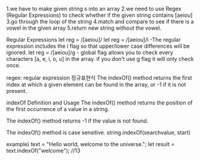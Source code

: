 1.we have to make given string s into an array
2.we need to use Regex (Regular Expressions) to check whether if the given string contains [aeiou]
3.go through the loop of the string 
4.match and compare to see if there is a vowel in the given array
5.return new string without the vowel.


Regular Expressions
let reg = /[aeiou]/
let reg = /[aeiou]/i -The regular expression includes the i flag so that upper/lower case differences will be ignored.
let reg = /[aeiou]/g - global flag allows you to check every characters [a, e, i, o, u] in the array. if you don't use g flag it will only check once. 

regex: regular expression 정규표현식 
The indexOf() method returns the first index at which a given element can be found in the array, or -1 if it is not present.

indexOf
Definition and Usage
The indexOf() method returns the position of the first occurrence of a value in a string.

The indexOf() method returns -1 if the value is not found.

The indexOf() method is case sensitive.
string.indexOf(searchvalue, start)

example)
 text = "Hello world, welcome to the universe.";
let result = text.indexOf("welcome");
//13


